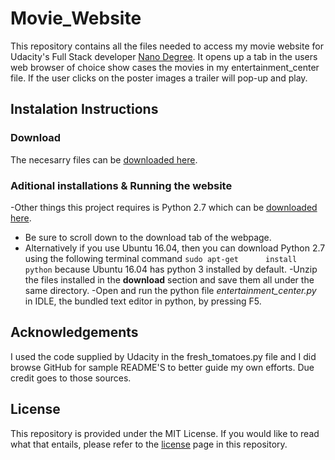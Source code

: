 # Movie_Website
This repository contains all the files needed to access my movie website for Udacity's Full Stack developer [Nano Degree](https://www.udacity.com/course/full-stack-web-developer-nanodegree--nd004). It opens up a tab in the users web browser of choice show cases the movies in my entertainment_center file. If the user clicks on the poster images a trailer will pop-up and play. 

## Instalation Instructions

### Download
The necesarry files can be [downloaded here](https://github.com/nortorious-flame89/Movie_Website.git). 

### Aditional installations & Running the website
-Other things this project requires is Python 2.7 which can be [downloaded here](https://www.python.org/download/releases/2.7/). 
  * Be sure to scroll down to the download tab of the webpage. 
  * Alternatively if you use Ubuntu 16.04, then you can download Python 2.7 using the following terminal command                 `sudo apt-get      install python` because Ubuntu 16.04 has python 3 installed by default.
-Unzip the files installed in the **download** section and save them all under the same directory. 
-Open and run the python file  *entertainment_center.py* in IDLE, the bundled text editor in python, by pressing F5.

## Acknowledgements
I used the code supplied by Udacity in the fresh_tomatoes.py file and I did browse GitHub for sample README'S to better guide my own efforts. Due credit goes to those sources.

## License
This repository is provided under the MIT License. If you would like to read what that entails, please refer to the [license](https://github.com/nortorious-flame89/Movie_Website/blob/master/LICENSE) page in this repository.
